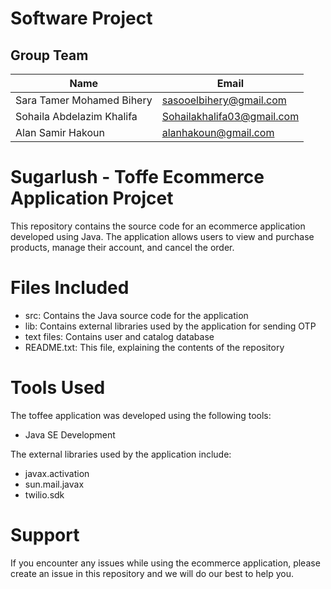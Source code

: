 # Software Project
 
## Group Team
| Name | Email |
|------|-------|
| Sara Tamer Mohamed Bihery | sasooelbihery@gmail.com |
| Sohaila Abdelazim Khalifa | Sohailakhalifa03@gmail.com |
| Alan Samir Hakoun  | alanhakoun@gmail.com |

# Sugarlush - Toffe Ecommerce Application Projcet 
This repository contains the source code for an ecommerce application developed using Java.
The application allows users to view and purchase products, manage their account, and cancel the order.

# Files Included
- src: Contains the Java source code for the application
- lib: Contains external libraries used by the application for sending OTP 
- text files: Contains user and catalog database
- README.txt: This file, explaining the contents of the repository

# Tools Used
The toffee application was developed using the following tools:

- Java SE Development

The external libraries used by the application include:
- javax.activation
- sun.mail.javax
- twilio.sdk

# Support
If you encounter any issues while using the ecommerce application, please create an issue in this repository and we will do our best to help you.
